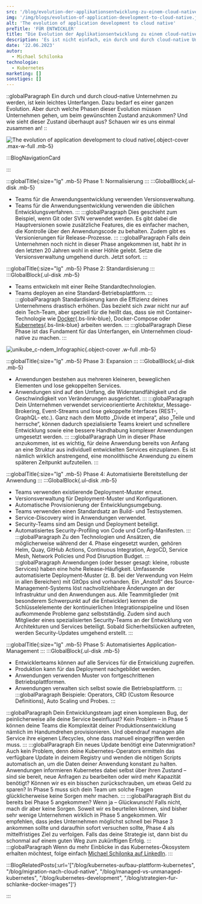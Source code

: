 ```yaml
---
src: '/blog/evolution-der-applikationsentwicklung-zu-einem-cloud-native-ansatz'
img: '/img/blogs/evolution-of-application-development-to-cloud-native.jpg'
alt: 'The evolution of application development to cloud native'
preTitle: 'FÜR ENTWICKLER'
title: "Die Evolution der Applikationsentwicklung zu einem cloud-native Ansatz"
description: 'Es ist nicht einfach, ein durch und durch cloud-native Unternehmen zu werden. Werfen Sie einen Blick auf die ✅ 5 Stufen ✅ unseres Cloud Native Development Evolution Model für DevOps!'
date: '22.06.2023'
autor:
  - Michael Schilonka
technologie:
  - Kubernetes
marketing: []
sonstiges: []
---
```

::globalParagraph
Ein durch und durch cloud-native Unternehmen zu werden, ist kein leichtes Unterfangen. Dazu bedarf es einer ganzen Evolution. Aber durch welche Phasen dieser Evolution müssen Unternehmen gehen, um beim gewünschten Zustand anzukommen? Und wie sieht dieser Zustand überhaupt aus? Schauen wir es uns einmal zusammen an!
::
<!--more-->

![The evolution of application development to cloud native](/img/blogs/evolution-of-application-development-to-cloud-native.jpg){.object-cover .max-w-full .mb-5}

:::BlogNavigationCard

:::

:::globalTitle{:size="lg" .mb-5}
Phase 1: Normalisierung
:::
:::GlobalBlock{.ul-disk .mb-5}
- Teams für die Anwendungsentwicklung verwenden Versionsverwaltung.
- Teams für die Anwendungsentwicklung verwenden die üblichen Entwicklungsverfahren.
:::
:::globalParagraph
Dies geschieht zum Beispiel, wenn Git oder SVN verwendet werden. Es gibt dabei die Hauptversionen sowie zusätzliche Features, die es einfacher machen, die Kontrolle über den Anwendungscode zu behalten. Zudem gibt es Versionierungen für Release-Prozesse.
:::
:::globalParagraph
Falls dein Unternehmen noch nicht in dieser Phase angekommen ist, habt ihr in den letzten 20 Jahren wohl in einer Höhle gelebt. Setze die Versionsverwaltung umgehend durch. Jetzt sofort.
:::

:::globalTitle{:size="lg" .mb-5}
Phase 2: Standardisierung
:::
:::GlobalBlock{.ul-disk .mb-5}
- Teams entwickeln mit einer Reihe Standardtechnologien.
- Teams deployen an eine Standard-Betriebsplattform.
:::
:::globalParagraph
  Standardisierung kann die Effizienz deines Unternehmens drastisch erhöhen. Das bezieht sich zwar nicht nur auf dein Tech-Team, aber speziell für die heißt das, dass sie mit Container-Technologie wie [Docker](/blog/strategien-fur-schlanke-docker-images/){.bs-link-blue}, Docker-Compose oder [Kubernetes](/blog/kubernetes-development/){.bs-link-blue} arbeiten werden.
:::
:::globalParagraph
Diese Phase ist das Fundament für das Unterfangen, ein Unternehmen cloud-native zu machen.
:::

![unikube_c-ndem_Infographic](/img/blogs/unikube_c-ndem_Infographic.jpg){.object-cover .w-full .mb-5}

:::globalTitle{:size="lg" .mb-5}
Phase 3: Expansion
:::
:::GlobalBlock{.ul-disk .mb-5}
- Anwendungen bestehen aus mehreren kleineren, beweglichen Elementen und lose gekoppelten Services.
- Anwendungen sind auf den Umfang, die Widerstandfähigkeit und die Geschwindigkeit von Veränderungen ausgerichtet.
:::
:::globalParagraph
Dein Unternehmen verwendet serviceorientierte Architektur, Message-Brokering, Event-Streams und lose gekoppelte Interfaces (REST-, GraphQL- etc.). Ganz nach dem Motto „Divide et impera“, also „Teile und herrsche“, können dadurch spezialisierte Teams kreiert und schnellere Entwicklung sowie eine bessere Handhabung komplexer Anwendungen umgesetzt werden.
:::
:::globalParagraph
Um in dieser Phase anzukommen, ist es wichtig, für deine Anwendung bereits von Anfang an eine Struktur aus individuell entwickelten Services einzuplanen. Es ist nämlich wirklich anstrengend, eine monolithische Anwendung zu einem späteren Zeitpunkt aufzuteilen.
:::

:::globalTitle{:size="lg" .mb-5}
Phase 4: Automatisierte Bereitstellung der Anwendung
:::
:::GlobalBlock{.ul-disk .mb-5}
- Teams verwenden existierende Deployment-Muster erneut.
- Versionsverwaltung für Deployment-Muster und Konfigurationen.
- Automatische Provisionierung der Entwicklungsumgebung.
- Teams verwenden einen Standardsatz an Build- und Testsystemen.
- Service-Discovery wird in Anwendungen verwendet.
- Security-Teams sind am Design und Deployment beteiligt.
- Automatisiertes Security-Profiling von Code und Config-Manifesten.
:::
:::globalParagraph
Zu den Technologien und Ansätzen, die möglicherweise während der 4. Phase eingesetzt wurden, gehören Helm, Quay, GitHub Actions, Continuous Integration, ArgoCD, Service Mesh, Network Policies und Pod Disruption Budget.
:::
:::globalParagraph
Anwendungen (oder besser gesagt: kleine, robuste Services) haben eine hohe Release-Häufigkeit. Umfassende automatisierte Deployment-Muster (z. B. bei der Verwendung von Helm in allen Bereichen) mit GitOps sind vorhanden. Ein „Anstoß“ des Source-Management-Systems löst nachvollziehbare Änderungen an der Infrastruktur und den Anwendungen aus. Alle Teammitglieder (mit besonderem Schwerpunkt auf die Entwickler) kennen die Schlüsselelemente der kontinuierlichen Integrationspipeline und lösen aufkommende Probleme ganz selbstständig. Zudem sind auch Mitglieder eines spezialisierten Security-Teams an der Entwicklung von Architekturen und Services beteiligt. Sobald Sicherheitslücken auftreten, werden Security-Updates umgehend erstellt.
:::

:::globalTitle{:size="lg" .mb-5}
Phase 5: Automatisiertes Application-Management
:::
:::GlobalBlock{.ul-disk .mb-5}
- Entwicklerteams können auf alle Services für die Entwicklung zugreifen.
- Produktion kann für das Deployment nachgebildet werden.
- Anwendungen verwenden Muster von fortgeschrittenen Betriebsplattformen.
- Anwendungen verwalten sich selbst sowie die Betriebsplattform.
:::
:::globalParagraph
Beispiele: Operators, CRD (Custom Resource Definitions), Auto Scaling und Probes.
:::

:::globalParagraph
Dein Entwicklungsteam jagt einen komplexen Bug, der peinlicherweise alle deine Service beeinflusst? Kein Problem – in Phase 5 können deine Teams die Komplexität deiner Produktionsentwicklung nämlich im Handumdrehen provisionieren. Und obendrauf managen alle Service ihre eigenen Lifecycles, ohne dass manuell eingegriffen werden muss.
:::
:::globalParagraph
Ein neues Update benötigt eine Datenmigration? Auch kein Problem, denn deine Kubernetes-Operators ermitteln das verfügbare Update in deinem Registry und wenden die nötigen Scripts automatisch an, um die Daten deiner Anwendung konstant zu halten. Anwendungen informieren Kubernetes dabei selbst über ihren Zustand – sind sie bereit, neue Anfragen zu bearbeiten oder wird mehr Kapazität benötigt? Können wir es ein bisschen zurückschrauben, um etwas Geld zu sparen? In Phase 5 muss sich dein Team um solche Fragen glücklicherweise keine Sorgen mehr machen.
:::
:::globalParagraph
Bist du bereits bei Phase 5 angekommen? Wenn ja – Glückwunsch! Falls nicht, mach dir aber keine Sorgen. Soweit wir es beurteilen können, sind bisher sehr wenige Unternehmen wirklich in Phase 5 angekommen. Wir empfehlen, dass jedes Unternehmen möglichst schnell bei Phase 3 ankommen sollte und daraufhin sofort versuchen sollte, Phase 4 als mittelfristiges Ziel zu verfolgen. Falls das deine Strategie ist, dann bist du schonmal auf einem guten Weg zum zukünftigen Erfolg.
:::
:::globalParagraph
Wenn du mehr Einblicke in das Kubernetes-Ökosystem erhalten möchtest, folge einfach <a href="https://www.linkedin.com/in/michael-schilonka/" class="text-bs-blue hover:underline hover:decoration-bs-blue hover:decoration-solid" target="_blank">Michael Schilonka auf LinkedIn</a>.
:::


:::BlogRelatedPosts{:url='["/blog/kubernetes-aufbau-plattform-kubernetes", "/blog/migration-nach-cloud-native", "/blog/managed-vs-unmanaged-kubernetes", "/blog/kubernetes-development", "/blog/strategien-fur-schlanke-docker-images"]'}

:::